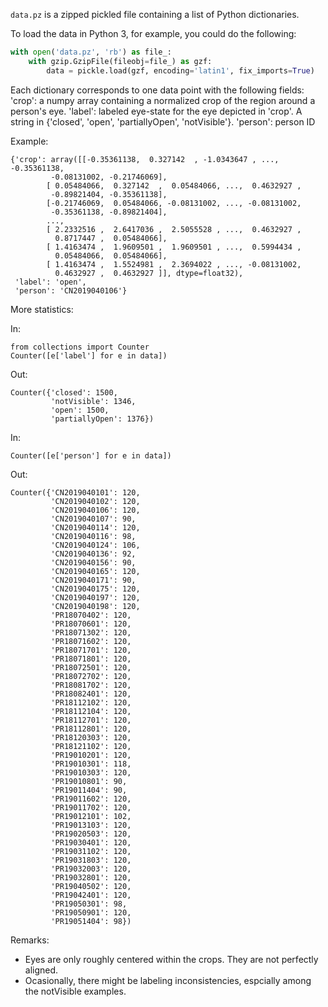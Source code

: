 `data.pz` is a zipped pickled file containing a list of Python dictionaries.

To load the data in Python 3, for example, you could do the following:
```python
with open('data.pz', 'rb') as file_:
	with gzip.GzipFile(fileobj=file_) as gzf:
		data = pickle.load(gzf, encoding='latin1', fix_imports=True)
```

Each dictionary corresponds to one data point with the following fields:
'crop': a numpy array containing a normalized crop of the region around a person's eye.
'label': labeled eye-state for the eye depicted in 'crop'. A string in {'closed', 'open', 'partiallyOpen', 'notVisible'}.
'person': person ID

Example:
```
{'crop': array([[-0.35361138,  0.327142  , -1.0343647 , ..., -0.35361138,
         -0.08131002, -0.21746069],
        [ 0.05484066,  0.327142  ,  0.05484066, ...,  0.4632927 ,
         -0.89821404, -0.35361138],
        [-0.21746069,  0.05484066, -0.08131002, ..., -0.08131002,
         -0.35361138, -0.89821404],
        ...,
        [ 2.2332516 ,  2.6417036 ,  2.5055528 , ...,  0.4632927 ,
          0.8717447 ,  0.05484066],
        [ 1.4163474 ,  1.9609501 ,  1.9609501 , ...,  0.5994434 ,
          0.05484066,  0.05484066],
        [ 1.4163474 ,  1.5524981 ,  2.3694022 , ..., -0.08131002,
          0.4632927 ,  0.4632927 ]], dtype=float32),
 'label': 'open',
 'person': 'CN2019040106'}
```
More statistics:

In:
```
from collections import Counter
Counter([e['label'] for e in data])
```
Out:
```
Counter({'closed': 1500,
         'notVisible': 1346,
         'open': 1500,
         'partiallyOpen': 1376})
```
In:
```
Counter([e['person'] for e in data])
```
Out:
```
Counter({'CN2019040101': 120,
         'CN2019040102': 120,
         'CN2019040106': 120,
         'CN2019040107': 90,
         'CN2019040114': 120,
         'CN2019040116': 98,
         'CN2019040124': 106,
         'CN2019040136': 92,
         'CN2019040156': 90,
         'CN2019040165': 120,
         'CN2019040171': 90,
         'CN2019040175': 120,
         'CN2019040197': 120,
         'CN2019040198': 120,
         'PR18070402': 120,
         'PR18070601': 120,
         'PR18071302': 120,
         'PR18071602': 120,
         'PR18071701': 120,
         'PR18071801': 120,
         'PR18072501': 120,
         'PR18072702': 120,
         'PR18081702': 120,
         'PR18082401': 120,
         'PR18112102': 120,
         'PR18112104': 120,
         'PR18112701': 120,
         'PR18112801': 120,
         'PR18120303': 120,
         'PR18121102': 120,
         'PR19010201': 120,
         'PR19010301': 118,
         'PR19010303': 120,
         'PR19010801': 90,
         'PR19011404': 90,
         'PR19011602': 120,
         'PR19011702': 120,
         'PR19012101': 102,
         'PR19013103': 120,
         'PR19020503': 120,
         'PR19030401': 120,
         'PR19031102': 120,
         'PR19031803': 120,
         'PR19032003': 120,
         'PR19032801': 120,
         'PR19040502': 120,
         'PR19042401': 120,
         'PR19050301': 98,
         'PR19050901': 120,
         'PR19051404': 98})
```

Remarks:
- Eyes are only roughly centered within the crops. They are not perfectly aligned.
- Ocasionally, there might be labeling inconsistencies, espcially among the notVisible examples.
